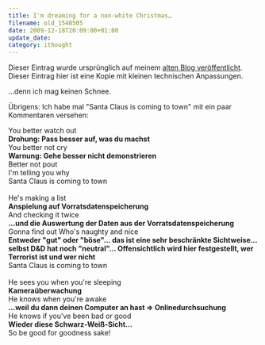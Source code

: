```yaml
---
title: I'm dreaming for a non-white Christmas…
filename: old_1548505
date: 2009-12-18T20:09:00+01:00
update_date:
category: ithought
---
```

Dieser Eintrag wurde ursprünglich auf meinem [alten Blog veröffentlicht](https://stu.blogger.de/stories/1548505/). Dieser Eintrag hier ist eine Kopie mit kleinen technischen Anpassungen.

…denn ich mag keinen Schnee.

Übrigens: Ich habe mal "Santa Claus is coming to town" mit ein paar Kommentaren versehen:

You better watch out\
**Drohung: Pass besser auf, was du machst**\
You better not cry\
**Warnung: Gehe besser nicht demonstrieren**\
Better not pout\
I'm telling you why\
Santa Claus is coming to town\
\
He's making a list\
**Anspielung auf Vorratsdatenspeicherung**\
And checking it twice\
**…und die Auswertung der Daten aus der Vorratsdatenspeicherung**\
Gonna find out Who's naughty and nice\
**Entweder "gut" oder "böse"… das ist eine sehr beschränkte Sichtweise… selbst D&D hat noch "neutral"… Offensichtlich wird hier festgestellt, wer Terrorist ist und wer nicht**\
Santa Claus is coming to town\
\
He sees you when you're sleeping\
**Kameraüberwachung**\
He knows when you're awake\
**…weil du dann deinen Computer an hast => Onlinedurchsuchung**\
He knows if you've been bad or good\
**Wieder diese Schwarz-Weiß-Sicht…**\
So be good for goodness sake!
